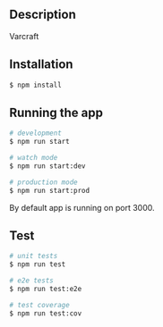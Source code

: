 ## Description

Varcraft

## Installation

```bash
$ npm install
```

## Running the app

```bash
# development
$ npm run start

# watch mode
$ npm run start:dev

# production mode
$ npm run start:prod
```

By default app is running on port 3000.

## Test

```bash
# unit tests
$ npm run test

# e2e tests
$ npm run test:e2e

# test coverage
$ npm run test:cov
```

